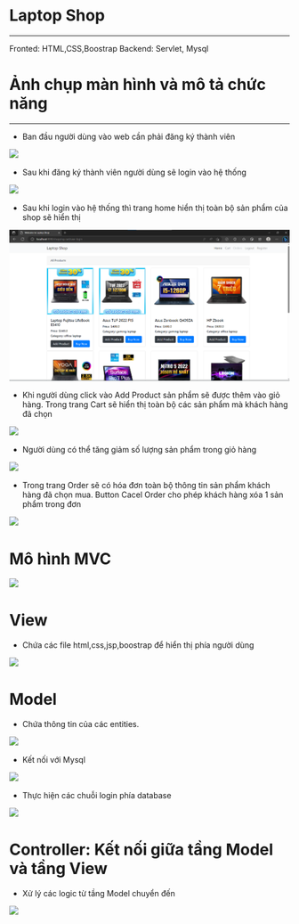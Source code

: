 # Laptop Shop
---
Fronted: HTML,CSS,Boostrap
Backend: Servlet, Mysql


# Ảnh chụp màn hình và mô tả chức năng

----
- Ban đầu người dùng vào web cần phải đăng ký thành viên




![](signup.jpg)




- Sau khi đăng ký thành viên người dùng sẽ login vào hệ thống




![](login.jpg)




- Sau khi login vào hệ thống thì trang home hiển thị toàn bộ sản phẩm của shop sẽ hiển thị




![](home.jpg)



- Khi người dùng click vào Add Product sản phẩm sẽ được thêm vào giỏ hàng. Trong trang Cart sẽ hiển thị toàn bộ các sản phẩm mà khách hàng đã chọn



![](cart.jpg)





- Người dùng có thể tăng giảm số lượng sản phẩm trong giỏ hàng



![](btn1.jpg)






- Trong trang Order sẽ có hóa đơn toàn bộ thông tin sản phẩm khách hàng đã chọn mua. Button Cacel Order cho phép khách hàng xóa 1 sản phẩm trong đơn





![](Orders.jpg)



# Mô hình MVC



![](MVC.jpg)




# View
- Chứa các file html,css,jsp,boostrap để hiển thị phía người dùng



![](View.jpg)



# Model


- Chứa thông tin của các entities.


![](Model.jpg)



- Kết nối với Mysql


![](connection.jpg)



- Thực hiện các chuỗi login phía database



![](dao.jpg)


# Controller: Kết nối giữa tầng Model và tầng View
- Xử lý các logic từ tầng Model chuyển đến



![](servlet.jpg)
